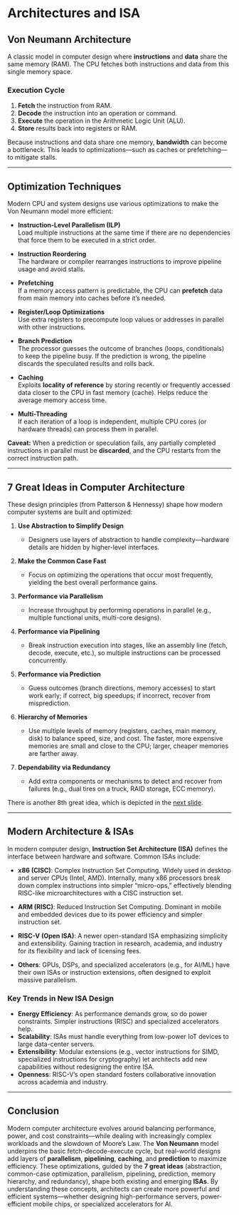 # Architectures and ISA

## Von Neumann Architecture
A classic model in computer design where **instructions** and **data** share the same memory (RAM). The CPU fetches both instructions and data from this single memory space.

### Execution Cycle
1. **Fetch** the instruction from RAM.  
2. **Decode** the instruction into an operation or command.  
3. **Execute** the operation in the Arithmetic Logic Unit (ALU).  
4. **Store** results back into registers or RAM.

Because instructions and data share one memory, **bandwidth** can become a bottleneck. This leads to optimizations—such as caches or prefetching—to mitigate stalls.

---

## Optimization Techniques

Modern CPU and system designs use various optimizations to make the Von Neumann model more efficient:

- **Instruction-Level Parallelism (ILP)**  
  Load multiple instructions at the same time if there are no dependencies that force them to be executed in a strict order.

- **Instruction Reordering**  
  The hardware or compiler rearranges instructions to improve pipeline usage and avoid stalls.

- **Prefetching**  
  If a memory access pattern is predictable, the CPU can **prefetch** data from main memory into caches before it’s needed.

- **Register/Loop Optimizations**  
  Use extra registers to precompute loop values or addresses in parallel with other instructions.

- **Branch Prediction**  
  The processor guesses the outcome of branches (loops, conditionals) to keep the pipeline busy. If the prediction is wrong, the pipeline discards the speculated results and rolls back.

- **Caching**  
  Exploits **locality of reference** by storing recently or frequently accessed data closer to the CPU in fast memory (cache). Helps reduce the average memory access time.

- **Multi-Threading**  
  If each iteration of a loop is independent, multiple CPU cores (or hardware threads) can process them in parallel.

**Caveat:** When a prediction or speculation fails, any partially completed instructions in parallel must be **discarded**, and the CPU restarts from the correct instruction path.

---

## 7 Great Ideas in Computer Architecture

These design principles (from Patterson & Hennessy) shape how modern computer systems are built and optimized:

1. **Use Abstraction to Simplify Design**  
   - Designers use layers of abstraction to handle complexity—hardware details are hidden by higher-level interfaces.

2. **Make the Common Case Fast**  
   - Focus on optimizing the operations that occur most frequently, yielding the best overall performance gains.

3. **Performance via Parallelism**  
   - Increase throughput by performing operations in parallel (e.g., multiple functional units, multi-core designs).

4. **Performance via Pipelining**  
   - Break instruction execution into stages, like an assembly line (fetch, decode, execute, etc.), so multiple instructions can be processed concurrently.

5. **Performance via Prediction**  
   - Guess outcomes (branch directions, memory accesses) to start work early; if correct, big speedups; if incorrect, recover from misprediction.

6. **Hierarchy of Memories**  
   - Use multiple levels of memory (registers, caches, main memory, disk) to balance speed, size, and cost. The faster, more expensive memories are small and close to the CPU; larger, cheaper memories are farther away.

7. **Dependability via Redundancy**  
   - Add extra components or mechanisms to detect and recover from failures (e.g., dual tires on a truck, RAID storage, ECC memory).

There is another 8th great idea, which is depicted in the [next slide](./moores_law.md).

---

## Modern Architecture & ISAs

In modern computer design, **Instruction Set Architecture (ISA)** defines the interface between hardware and software. Common ISAs include:

- **x86 (CISC)**: Complex Instruction Set Computing. Widely used in desktop and server CPUs (Intel, AMD). Internally, many x86 processors break down complex instructions into simpler “micro-ops,” effectively blending RISC-like microarchitectures with a CISC instruction set.

- **ARM (RISC)**: Reduced Instruction Set Computing. Dominant in mobile and embedded devices due to its power efficiency and simpler instruction set. 

- **RISC-V (Open ISA)**: A newer open-standard ISA emphasizing simplicity and extensibility. Gaining traction in research, academia, and industry for its flexibility and lack of licensing fees.

- **Others**: GPUs, DSPs, and specialized accelerators (e.g., for AI/ML) have their own ISAs or instruction extensions, often designed to exploit massive parallelism.

### Key Trends in New ISA Design
- **Energy Efficiency**: As performance demands grow, so do power constraints. Simpler instructions (RISC) and specialized accelerators help.
- **Scalability**: ISAs must handle everything from low-power IoT devices to large data-center servers.
- **Extensibility**: Modular extensions (e.g., vector instructions for SIMD, specialized instructions for cryptography) let architects add new capabilities without redesigning the entire ISA.
- **Openness**: RISC-V’s open standard fosters collaborative innovation across academia and industry.

---

## Conclusion

Modern computer architecture evolves around balancing performance, power, and cost constraints—while dealing with increasingly complex workloads and the slowdown of Moore’s Law. The **Von Neumann** model underpins the basic fetch-decode-execute cycle, but real-world designs add layers of **parallelism**, **pipelining**, **caching**, and **prediction** to maximize efficiency. These optimizations, guided by the **7 great ideas** (abstraction, common-case optimization, parallelism, pipelining, prediction, memory hierarchy, and redundancy), shape both existing and emerging **ISAs**. By understanding these concepts, architects can create more powerful and efficient systems—whether designing high-performance servers, power-efficient mobile chips, or specialized accelerators for AI.


